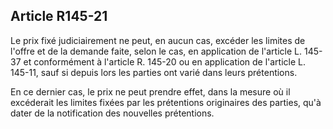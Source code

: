 Article R145-21
----
Le prix fixé judiciairement ne peut, en aucun cas, excéder les limites de
l'offre et de la demande faite, selon le cas, en application de l'article L.
145-37 et conformément à l'article R. 145-20 ou en application de l'article L.
145-11, sauf si depuis lors les parties ont varié dans leurs prétentions.

En ce dernier cas, le prix ne peut prendre effet, dans la mesure où il
excéderait les limites fixées par les prétentions originaires des parties, qu'à
dater de la notification des nouvelles prétentions.
